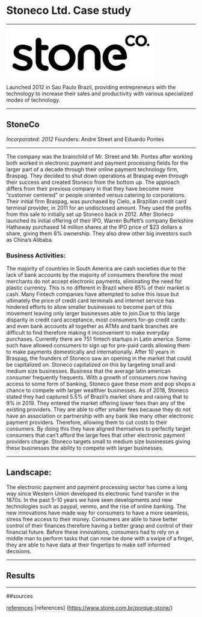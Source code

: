 # Stoneco Ltd. Case study

---

![markdown-image](stoneco.png)

Launched 2012 in Sao Paulo Brazil, providing entrepreneurs with the technology to increase their sales and productivity with various specialized modes of technology. 

---

## StoneCo
*Incorporated: 2012*
Founders: Andre Street and Eduardo Pontes

---

The company was the brainchild of Mr. Street and Mr. Pontes after working both worked in electronic payment and payment processing fields for the larger part of a decade through their online payment technology firm, Braspag. They decided to shut down operations at Braspag even through their success and created Stoneco from the bottom up. The approach differs from their previous company in that they have become more “customer centered” or people oriented versus catering to corporations. 
Their initial firm Braspag, was purchased by Cielo, a Brazilian credit card terminal provider, in 2011 for an undisclosed amount. They used the profits from this sale to initially set up Stoneco back in 2012. After Stoneco launched its initial offering of their IPO, Warren Buffett’s company Berkshire Hathaway purchased 14 million shares at the IPO price of $23 dollars a share, giving them 8% ownership. They also drew other big investors such as China’s Alibaba. 

### Business Activities:

The majority of countries in South America are cash societies due to the lack of bank accounts by the majority of consumers therefore the most merchants do not accept electronic payments, eliminating the need for plastic currency. This is no different in Brazil where 85% of their market is cash. Many Fintech companies have attempted to solve this issue but ultimately the price of credit card terminals and internet service has hindered efforts to allow smaller businesses to become part of this movement leaving only larger businesses able to join.Due to this large disparity in credit card acceptance, most consumers for-go credit cards and even bank accounts all together as ATMs and bank branches are difficult to find therefore making it inconvenient to make everyday purchases.  Currently there are 751 fintech startups in Latin america. Some such have allowed consumers to sign up for pre-paid cards allowing them to make payments domestically and internationally. 
After 10 years in Braspag, the founders of Stoneco saw an opening in the market that could be capitalized on. Stoneco capitalized on this by targeting small and medium size businesses. Business that the average latin american consumer frequently frequents. With a growth of consumers now having access to some form of banking, Stoneco gave these mom and pop shops a chance to compete with larger wealthier businesses.  As of 2018, Stoneco stated they had captured 5.5% of Brazil’s market share and raising that to 9% in 2019. They entered the market offering lower fees than any of the existing providers. They are able to offer smaller fees because they do not have an association or partnership with any bank like many other electronic payment providers. Therefore, allowing them to cut costs to their consumers. By doing this they have aligned themselves to perfectly target consumers that can’t afford the large fees that other electronic payment providers charge. Stoneco targets small to medium size businesses giving these businesses the ability to compete with larger businesses.

---

## Landscape:

The electronic payment and payment processing sector has come a long way since Western Union developed its electronic fund transfer in the 1870s. In the past 5-10 years we have seen developments and new technologies such as paypal, venmo, and the rise of online banking. The new innovations have made way for consumers to have a more seamless, stress free access to their money. Consumers are able to have better control of their finances therefore having a better grasp and control of their financial future. Before these innovations, consumers had to rely on a middle man to perform tasks that can now be done with a swipe of a finger, they are able to have data at their fingertips to make self informed decisions. 

---

## Results






---

##sources

[references](https://www.investopedia.com/tech/what-stoneco-ltd-and-why-berkshire-hathaway-invested-it/)
[references] (https://www.stone.com.br/porque-stone/)

